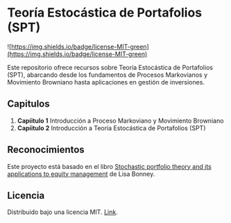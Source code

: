 # Teoría Estocástica de Portafolios (SPT)

![https://img.shields.io/badge/license-MIT-green](https://img.shields.io/badge/license-MIT-green)

Este repositorio ofrece recursos sobre Teoría Estocástica de Portafolios (SPT), abarcando desde los fundamentos de Procesos Markovianos y Movimiento Browniano hasta aplicaciones en gestión de inversiones.

## Capitulos
1. **Capíitulo 1** Introducción a Proceso Markoviano y Movimiento Browniano
2. **Capíitulo 2** Introducción a Teoría Estocástica de Portafolios (SPT)

## Reconocimientos 
Este proyecto está basado en el libro [Stochastic portfolio theory and its applications to equity management](https://wiredspace.wits.ac.za/items/4a7132db-6278-4ce8-82f4-7c1facfd142a) de Lisa Bonney.


## Licencia
Distribuido bajo una licencia MIT. [Link](LICENSE.md).
